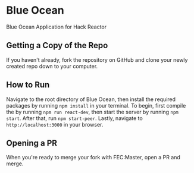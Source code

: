 # Blue Ocean
Blue Ocean Application for Hack Reactor

## Getting a Copy of the Repo
If you haven't already, fork the repository on GitHub and clone your newly created repo down to your computer.

## How to Run
Navigate to the root directory of Blue Ocean, then install the required packages by running `npm install` in your terminal. To begin, first compile the by running `npm run react-dev`, then start the server by running `npm start`. After that, run `npm start-peer`. Lastly, navigate to `http://localhost:3000` in your browser.

## Opening a PR
When you're ready to merge your fork with FEC:Master, open a PR and merge.
